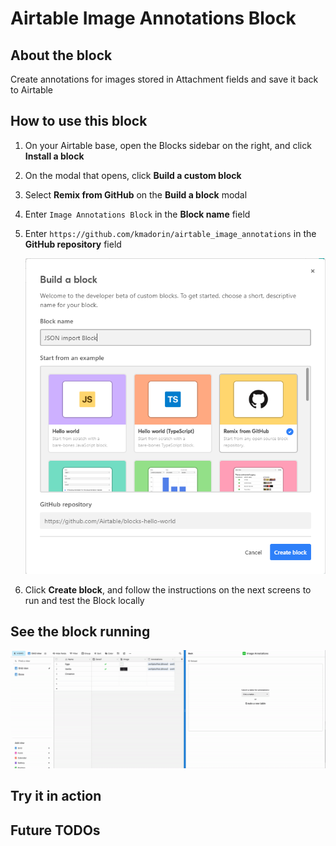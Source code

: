 # Airtable Image Annotations Block

## About the block
Create annotations for images stored in Attachment fields and save it back to Airtable

## How to use this block

1. On your Airtable base, open the Blocks sidebar on the right, and click **Install a block**
1. On the modal that opens, click **Build a custom block**
1. Select **Remix from GitHub** on the **Build a block** modal
1. Enter `Image Annotations Block` in the **Block name** field
1. Enter `https://github.com/kmadorin/airtable_image_annotations` in the **GitHub repository** field

    ![Remix from GitHub](assets/json-block-remix-github.png)

1. Click **Create block**, and follow the instructions on the next screens to run and test the Block locally

## See the block running

![Block demo](assets/demo.gif)

## Try it in action

## Future TODOs


